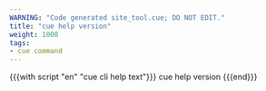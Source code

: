 ```yaml
---
WARNING: "Code generated site_tool.cue; DO NOT EDIT."
title: "cue help version"
weight: 1000
tags:
- cue command
---
```


{{{with script "en" "cue cli help text"}}}
cue help version
{{{end}}}
